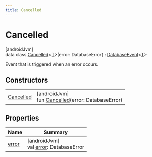 ```yaml
---
title: Cancelled
---
```



# Cancelled



[androidJvm]\
data class [Cancelled](index.html)&lt;[T](index.html)&gt;(error: DatabaseError) : [DatabaseEvent](../index.html)&lt;[T](index.html)&gt; 

Event that is triggered when an error occurs.



## Constructors


| | |
|---|---|
| [Cancelled](-cancelled.html) | [androidJvm]<br>fun [Cancelled](-cancelled.html)(error: DatabaseError) |


## Properties


| Name | Summary |
|---|---|
| [error](error.html) | [androidJvm]<br>val [error](error.html): DatabaseError |

